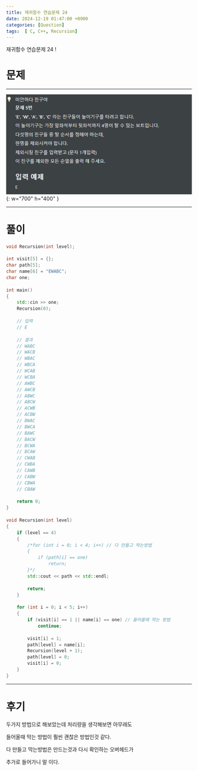```yaml
---
title: 재귀함수 연습문제 24
date: 2024-12-19 01:47:00 +0900
categories: [Question]  
tags:  [ C, C++, Recursion]
---
```


재귀함수 연습문제 24 !

# 문제   
---------------------------------------

![Desktop View](/assets/img/Recursion24.png){: w="700" h="400" }

---------------------------------------

# 풀이

```c++
void Recursion(int level);

int visit[5] = {};
char path[5];
char name[6] = "EWABC";
char one;

int main()
{
    std::cin >> one;
    Recursion(0);
    
    // 입력
    // E

    // 결과
    // WABC
    // WACB
    // WBAC
    // WBCA
    // WCAB
    // WCBA
    // AWBC
    // AWCB
    // ABWC
    // ABCW
    // ACWB
    // ACBW
    // BWAC
    // BWCA
    // BAWC
    // BACW
    // BCWA
    // BCAW
    // CWAB
    // CWBA
    // CAWB
    // CABW
    // CBWA
    // CBAW

    return 0;
}

void Recursion(int level)
{
    if (level == 4)
    {
        /*for (int i = 0; i < 4; i++) // 다 만들고 막는방법
        {
        	if (path[i] == one)
        		return;
        }*/
        std::cout << path << std::endl;
        
        return;
    }
    
    for (int i = 0; i < 5; i++)
    {
        if (visit[i] == 1 || name[i] == one) // 들어올때 막는 방법
            continue;
        
        visit[i] = 1;
        path[level] = name[i];
        Recursion(level + 1);
        path[level] = 0;
        visit[i] = 0;
    }
}
```
---------------------------------------

# 후기

두가지 방법으로 해보았는데 처리량을 생각해보면 아무래도

들어올때 막는 방법이 훨씬 괜찮은 방법인것 같다.

다 만들고 막는방법은 만드는것과 다시 확인하는 오버헤드가

추가로 들어가니 말 이다.
